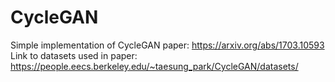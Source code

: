 # CycleGAN 
Simple implementation of CycleGAN paper: https://arxiv.org/abs/1703.10593 
Link to datasets used in paper: https://people.eecs.berkeley.edu/~taesung_park/CycleGAN/datasets/
